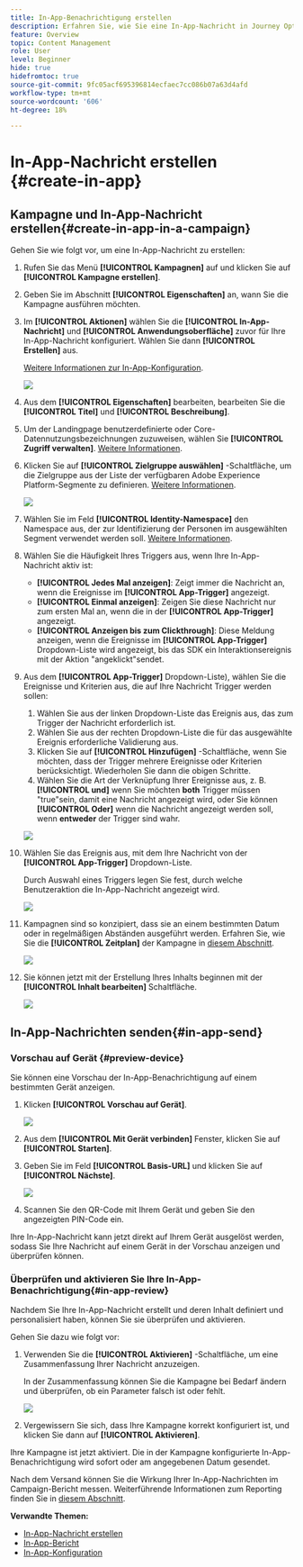 ```yaml
---
title: In-App-Benachrichtigung erstellen
description: Erfahren Sie, wie Sie eine In-App-Nachricht in Journey Optimizer erstellen
feature: Overview
topic: Content Management
role: User
level: Beginner
hide: true
hidefromtoc: true
source-git-commit: 9fc05acf695396814ecfaec7cc086b07a63d4afd
workflow-type: tm+mt
source-wordcount: '606'
ht-degree: 18%

---
```



# In-App-Nachricht erstellen {#create-in-app}

## Kampagne und In-App-Nachricht erstellen{#create-in-app-in-a-campaign}

Gehen Sie wie folgt vor, um eine In-App-Nachricht zu erstellen:

1. Rufen Sie das Menü **[!UICONTROL Kampagnen]** auf und klicken Sie auf **[!UICONTROL Kampagne erstellen]**.

1. Geben Sie im Abschnitt **[!UICONTROL Eigenschaften]** an, wann Sie die Kampagne ausführen möchten.

1. Im **[!UICONTROL Aktionen]** wählen Sie die **[!UICONTROL In-App-Nachricht]** und **[!UICONTROL Anwendungsoberfläche]** zuvor für Ihre In-App-Nachricht konfiguriert. Wählen Sie dann **[!UICONTROL Erstellen]** aus.

   [Weitere Informationen zur In-App-Konfiguration](inapp-configuration.md).

   ![](assets/in_app_create_1.png)

1. Aus dem **[!UICONTROL Eigenschaften]** bearbeiten, bearbeiten Sie die **[!UICONTROL Titel]** und **[!UICONTROL Beschreibung]**.

1. Um der Landingpage benutzerdefinierte oder Core-Datennutzungsbezeichnungen zuzuweisen, wählen Sie **[!UICONTROL Zugriff verwalten]**. [Weitere Informationen](../administration/object-based-access.md).

1. Klicken Sie auf **[!UICONTROL Zielgruppe auswählen]** -Schaltfläche, um die Zielgruppe aus der Liste der verfügbaren Adobe Experience Platform-Segmente zu definieren. [Weitere Informationen](../segment/about-segments.md).

   ![](assets/in_app_create_2.png)

1. Wählen Sie im Feld **[!UICONTROL Identity-Namespace]** den Namespace aus, der zur Identifizierung der Personen im ausgewählten Segment verwendet werden soll. [Weitere Informationen](../event/about-creating.md#select-the-namespace).

1. Wählen Sie die Häufigkeit Ihres Triggers aus, wenn Ihre In-App-Nachricht aktiv ist:

   * **[!UICONTROL Jedes Mal anzeigen]**: Zeigt immer die Nachricht an, wenn die Ereignisse im **[!UICONTROL App-Trigger]** angezeigt.
   * **[!UICONTROL Einmal anzeigen]**: Zeigen Sie diese Nachricht nur zum ersten Mal an, wenn die in der **[!UICONTROL App-Trigger]** angezeigt.
   * **[!UICONTROL Anzeigen bis zum Clickthrough]**: Diese Meldung anzeigen, wenn die Ereignisse im **[!UICONTROL App-Trigger]** Dropdown-Liste wird angezeigt, bis das SDK ein Interaktionsereignis mit der Aktion &quot;angeklickt&quot;sendet.

1. Aus dem **[!UICONTROL App-Trigger]** Dropdown-Liste), wählen Sie die Ereignisse und Kriterien aus, die auf Ihre Nachricht Trigger werden sollen:

   1. Wählen Sie aus der linken Dropdown-Liste das Ereignis aus, das zum Trigger der Nachricht erforderlich ist.
   1. Wählen Sie aus der rechten Dropdown-Liste die für das ausgewählte Ereignis erforderliche Validierung aus.
   1. Klicken Sie auf **[!UICONTROL Hinzufügen]** -Schaltfläche, wenn Sie möchten, dass der Trigger mehrere Ereignisse oder Kriterien berücksichtigt. Wiederholen Sie dann die obigen Schritte.
   1. Wählen Sie die Art der Verknüpfung Ihrer Ereignisse aus, z. B. **[!UICONTROL und]** wenn Sie möchten **both** Trigger müssen &quot;true&quot;sein, damit eine Nachricht angezeigt wird, oder Sie können **[!UICONTROL Oder]** wenn die Nachricht angezeigt werden soll, wenn **entweder** der Trigger sind wahr.

   ![](assets/in_app_create_3.png)

1. Wählen Sie das Ereignis aus, mit dem Ihre Nachricht von der **[!UICONTROL App-Trigger]**
Dropdown-Liste.

   Durch Auswahl eines Triggers legen Sie fest, durch welche Benutzeraktion die In-App-Nachricht angezeigt wird.

   ![](assets/in_app_create_3.png)

1. Kampagnen sind so konzipiert, dass sie an einem bestimmten Datum oder in regelmäßigen Abständen ausgeführt werden. Erfahren Sie, wie Sie die **[!UICONTROL Zeitplan]** der Kampagne in [diesem Abschnitt](../campaigns/create-campaign.md#schedule).

   ![](assets/in-app-schedule.png)

1. Sie können jetzt mit der Erstellung Ihres Inhalts beginnen mit der **[!UICONTROL Inhalt bearbeiten]** Schaltfläche.

   ![](assets/in_app_create_4.png)

## In-App-Nachrichten senden{#in-app-send}

### Vorschau auf Gerät {#preview-device}

Sie können eine Vorschau der In-App-Benachrichtigung auf einem bestimmten Gerät anzeigen.

1. Klicken **[!UICONTROL Vorschau auf Gerät]**.

   ![](assets/in_app_create_6.png)

1. Aus dem **[!UICONTROL Mit Gerät verbinden]** Fenster, klicken Sie auf **[!UICONTROL Starten]**.

1. Geben Sie im Feld **[!UICONTROL Basis-URL]** und klicken Sie auf **[!UICONTROL Nächste]**.

   ![](assets/in_app_create_7.png)

1. Scannen Sie den QR-Code mit Ihrem Gerät und geben Sie den angezeigten PIN-Code ein.

Ihre In-App-Nachricht kann jetzt direkt auf Ihrem Gerät ausgelöst werden, sodass Sie Ihre Nachricht auf einem Gerät in der Vorschau anzeigen und überprüfen können.

### Überprüfen und aktivieren Sie Ihre In-App-Benachrichtigung{#in-app-review}

Nachdem Sie Ihre In-App-Nachricht erstellt und deren Inhalt definiert und personalisiert haben, können Sie sie überprüfen und aktivieren.

Gehen Sie dazu wie folgt vor:

1. Verwenden Sie die **[!UICONTROL Aktivieren]** -Schaltfläche, um eine Zusammenfassung Ihrer Nachricht anzuzeigen.

   In der Zusammenfassung können Sie die Kampagne bei Bedarf ändern und überprüfen, ob ein Parameter falsch ist oder fehlt.

   ![](assets/in_app_create_5.png)

1. Vergewissern Sie sich, dass Ihre Kampagne korrekt konfiguriert ist, und klicken Sie dann auf **[!UICONTROL Aktivieren]**.

Ihre Kampagne ist jetzt aktiviert. Die in der Kampagne konfigurierte In-App-Benachrichtigung wird sofort oder am angegebenen Datum gesendet.

Nach dem Versand können Sie die Wirkung Ihrer In-App-Nachrichten im Campaign-Bericht messen. Weiterführende Informationen zum Reporting finden Sie in [diesem Abschnitt](inapp-report.md).

**Verwandte Themen:**

* [In-App-Nachricht erstellen](design-in-app.md)
* [In-App-Bericht](inapp-report.md)
* [In-App-Konfiguration](inapp-configuration.md)
